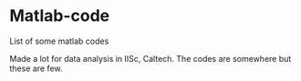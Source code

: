 # Matlab-code
List of some matlab codes


Made a lot for data analysis in IISc, Caltech. The codes are somewhere but these are few.
